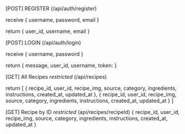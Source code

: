 [POST] REGISTER (/api/auth/register)

  receive
{
  username,
  password,
  email
}

return {
  user_id,
  username,
  email
}

[POST] LOGIN (/api/auth/login)

  receive
{
  username,
  password
}

return {
  message,
  user_id,
  username,
  token:
}

[GET] All Recipes *restricted* (/api/recipes)

return 
[
    {
       recipe_id,
       user_id,
       recipe_img,
       source,
       category,
       ingredients,
       instructions,
       created_at,
       updated_at
    },
    {
       recipe_id,
       user_id,
       recipe_img,
       source,
       category,
       ingredients,
       instructions,
       created_at,
       updated_at
    }
]

[GET] Recipe by ID *restricted* (api/recipes/recipeId)
 {
   recipe_id,
   user_id,
   recipe_img,
   source,
   category,
   ingredients,
   instructions,
   created_at,
   updated_at
 }